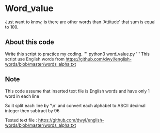 # Word_value
Just want to know, is there are other words than 'Attitude' that sum is equal to 100.

## About this code
Write this script to practice my coding.
'''
python3 word_value.py
'''
This script use English words from https://github.com/dwyl/english-words/blob/master/words_alpha.txt

## Note
This code assume that inserted text file is English words and have only 1 word in each line

So it split each line by '\n' and convert each alphabet to ASCII decimal integer then subtract by 96

Tested text file :
    https://github.com/dwyl/english-words/blob/master/words_alpha.txt
